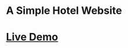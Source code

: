 # A Simple Hotel Website
# [Live Demo](https://6055b974ce6925bcb146062a--kf-notel-website.netlify.app/)
